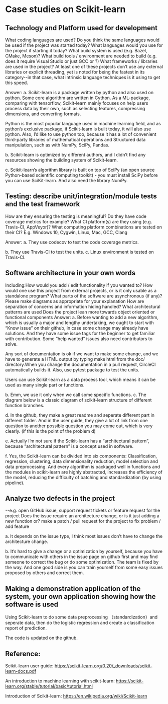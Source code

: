 Case studies on Scikit-learn
====
Technology and Platform used for development
----
What coding languages are used? Do you think the same languages would be used if the project was started today? What languages would you use for the project if starting it today?
What build system is used (e.g. Bazel, CMake, Meson)? What build tools / environment are needed to build (e.g. does it require Visual Studio or just GCC or ?)
What frameworks / libraries are used in the project? At least one of these projects don’t use any external libraries or explicit threading, yet is noted for being the fastest in its category--in that case, what intrinsic language techniques is it using to get this speed.

Answer:
a. Scikit-learn is a package written by python and also used on python. Some core algorithm are written in Cython. As a ML-package, comparing with tensorflow, Scikit-learn mainly focuses on help users process data by their own, such as selecting features, compressing dimensions, and converting formats. 

Python is the most popular language used in machine learning field, and as python’s exclusive package, if Scikit-learn is built today, it will also use python. Also, I’d like to use python too, because it has a lot of convenient third-party libraries of mathematical operations and Structured data manipulation, such as with NumPy, SciPy, Pandas.

b. Scikit-learn is optimized by different authors, and I didn’t find any resources showing the building system of Scikit-learn.

c. Scikit-learn’s algorithm library is built on top of SciPy (an open source Python-based scientific computing toolkit) - you must install SciPy before you can use SciKit-learn. And also need the library NumPy.

Testing: describe unit/integration/module tests and the test framework
----
How are they ensuring the testing is meaningful? Do they have code coverage metrics for example?
What CI platform(s) are they using (e.g. Travis-CI, AppVeyor)?
What computing platform combinations are tested on their CI? E.g. Windows 10, Cygwin, Linux, Mac, GCC, Clang

Answer:
a. They use codecov to test the code coverage metrics.


b.  They use Travis-CI to test the units.
c.  Linux environment is tested on Travis-CI.

Software architecture in your own words
-----
Including:How would you add / edit functionality if you wanted to? How would one use this project from external projects, or is it only usable as a standalone program?
What parts of the software are asynchronous (if any)?
Please make diagrams as appropriate for your explanation
How are separation of concerns and information hiding handled?
What architectural patterns are used
Does the project lean more towards object oriented or functional components
Answer:
a.  Before wanting to add a new algorithm, which is usually a major and lengthy undertaking, we ought to start with “Know issue” on their github, in case some change may already have solutions. And they have some issue tags for the beginner to get familiar with contribution. Some “help wanted” issues also need contributors to solve.

Any sort of documentation is ok if we want to make some change, and we have to generate a HTML output by typing make html from the doc/ directory.When you change the documentation in a pull request, CircleCI automatically builds it. Also, use pytest package to test the units.

Users can use Scikit-learn as a data process tool, which means it can be used as many single part or functions.

b. Emm, we use it only when we call some specific functions.
c. The diagram below is a classic diagram of scikit-learn structure of different function branches.


d. In the github, they make a great readme and seperate different part in different folder. And in the user guide, they give a lot of link from one question to another possible question you may come out, which is very clearly. (if this is the point of the problem d)

e. Actually I’m not sure if the Scikit-learn has a “architectural pattern”, because “architectural pattern” is a concept used in software.

f. Yes, the Scikit-learn can be divided into six components: Classification, regression, clustering, data dimensionality reduction, model selection and data preprocessing. And every algorithm is packaged well in functions and the modules in scikit-learn are highly abstracted, increases the efficiency of the model, reducing the difficulty of batching and standardization (by using pipeline).



 Analyze two defects in the project
 -------
 --e.g. open GitHub issue, support request tickets or feature request for the project
Does the issue require an architecture change, or is it just adding a new function or?
 make a patch / pull request for the project to fix problem / add feature
 
a. It depends on the issue type, I think most issues don’t have to change the architecture change.

b. It’s hard to give a change or a optimization by yourself, because you have to communicate with others in the issue page on github first and may find someone to correct the bug or do some optimization. The team is fixed by the way. And one good side is you can train yourself from some easy issues proposed by others and correct them. 

 Making a demonstration application of the system, your own application showing how the software is used
 -------
Using Scikit-learn to do some data preprocessing （standardization）and seperate data, then do the logistic regression and create a classification report of prediction.

The code is updated on the github.





Reference:
------
Scikit-learn user guide:
https://scikit-learn.org/0.20/_downloads/scikit-learn-docs.pdf

An introduction to machine learning with scikit-learn:
https://scikit-learn.org/stable/tutorial/basic/tutorial.html

Introduction of Scikit-learn:
https://en.wikipedia.org/wiki/Scikit-learn

